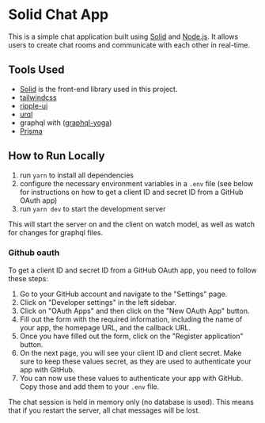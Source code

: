 # Solid Chat App

This is a simple chat application built using [Solid](https://solidproject.org/) and [Node.js](https://nodejs.org/). It allows users to create chat rooms and communicate with each other in real-time.

## Tools Used

- [Solid](https://www.solidjs.com/) is the front-end library used in this project.
- [tailwindcss](https://tailwindcss.com/)
- [ripple-ui](https://rippleui.com/)
- [urql](https://formidable.com/open-source/urql/)
- graphql with ([graphql-yoga](https://the-guild.dev/graphql/yoga-server))
- [Prisma](https://www.prisma.io/)

## How to Run Locally

1. run `yarn` to install all dependencies
2. configure the necessary environment variables in a `.env` file (see below for instructions on how to get a client ID and secret ID from a GitHub OAuth app)
3. run `yarn dev` to start the development server

This will start the server on and the client on watch model, as well as watch for changes for graphql files.

### Github oauth

To get a client ID and secret ID from a GitHub OAuth app, you need to follow these steps:

1. Go to your GitHub account and navigate to the "Settings" page.
2. Click on "Developer settings" in the left sidebar.
3. Click on "OAuth Apps" and then click on the "New OAuth App" button.
4. Fill out the form with the required information, including the name of your app, the homepage URL, and the callback URL.
5. Once you have filled out the form, click on the "Register application" button.
6. On the next page, you will see your client ID and client secret. Make sure to keep these values secret, as they are used to authenticate your app with GitHub.
7. You can now use these values to authenticate your app with GitHub. Copy those and add them to your `.env` file.

The chat session is held in memory only (no database is used). This means that if you restart the server, all chat messages will be lost.
